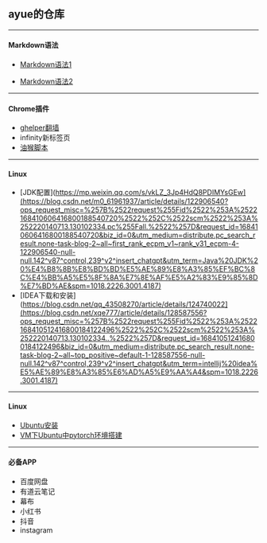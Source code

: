 ## ayue的仓库
***
#### Markdown语法
- [Markdown语法1](https://zhuanlan.zhihu.com/p/86516807)

- [Markdown语法2](https://mp.weixin.qq.com/s/67iYRvOXV6E9YxDHjjW0Gg)
***
#### Chrome插件
- [ghelper翻墙](googlehelper.net)
- infinity新标签页
- [油猴脚本](https://greasyfork.org/zh-CN)
***
#### Linux
- [JDK配置](https://mp.weixin.qq.com/s/vkLZ_3Jp4HdQ8PDIMYsGEw](https://blog.csdn.net/m0_61961937/article/details/122906540?ops_request_misc=%257B%2522request%255Fid%2522%253A%2522168410606416800188540720%2522%252C%2522scm%2522%253A%252220140713.130102334.pc%255Fall.%2522%257D&request_id=168410606416800188540720&biz_id=0&utm_medium=distribute.pc_search_result.none-task-blog-2~all~first_rank_ecpm_v1~rank_v31_ecpm-4-122906540-null-null.142^v87^control,239^v2^insert_chatgpt&utm_term=Java%20JDK%20%E4%B8%8B%E8%BD%BD%E5%AE%89%E8%A3%85%EF%BC%8C%E4%BB%A5%E5%8F%8A%E7%8E%AF%E5%A2%83%E9%85%8D%E7%BD%AE&spm=1018.2226.3001.4187)
- [IDEA下载和安装](https://blog.csdn.net/qq_43508270/article/details/124740022](https://blog.csdn.net/xqe777/article/details/128587556?ops_request_misc=%257B%2522request%255Fid%2522%253A%2522168410512416800184122496%2522%252C%2522scm%2522%253A%252220140713.130102334..%2522%257D&request_id=168410512416800184122496&biz_id=0&utm_medium=distribute.pc_search_result.none-task-blog-2~all~top_positive~default-1-128587556-null-null.142^v87^control,239^v2^insert_chatgpt&utm_term=intellij%20idea%E5%AE%89%E8%A3%85%E6%AD%A5%E9%AA%A4&spm=1018.2226.3001.4187)
***
#### Linux
- [Ubuntu安装](https://mp.weixin.qq.com/s/vkLZ_3Jp4HdQ8PDIMYsGEw)
- [VM下Ubuntu中pytorch环境搭建](https://blog.csdn.net/qq_43508270/article/details/124740022)
***
#### 必备APP
- 百度网盘
- 有道云笔记
- 幕布
- 小红书
- 抖音
- instagram
